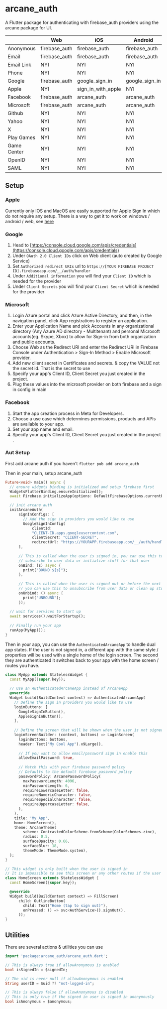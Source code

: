 # arcane_auth

A Flutter package for authenticating with firebase_auth providers using the arcane package for UI.

|             | Web           | iOS                | Android        | MacOS              | Windows       |
|-------------|---------------|--------------------|----------------|--------------------|---------------|
| Anonymous   | firebase_auth | firebase_auth      | firebase_auth  | firebase_auth      | firebase_auth |
| Email       | firebase_auth | firebase_auth      | firebase_auth  | firebase_auth      | firebase_auth |
| Email Link  | NYI           | NYI                | NYI            | NYI                | NYI           |
| Phone       | NYI           | NYI                | NYI            | NYI                | NYI           |
| Google      | firebase_auth | google_sign_in     | google_sign_in | google_sign_in     | arcane_auth   |
| Apple       | NYI           | sign_in_with_apple | NYI            | sign_in_with_apple | NYI           |
| Facebook    | firebase_auth | arcane_auth        | arcane_auth    | arcane_auth        | arcane_auth   |
| Microsoft   | firebase_auth | arcane_auth        | arcane_auth    | arcane_auth        | arcane_auth   |
| Github      | NYI           | NYI                | NYI            | NYI                | NYI           |
| Yahoo       | NYI           | NYI                | NYI            | NYI                | NYI           |
| X           | NYI           | NYI                | NYI            | NYI                | NYI           |
| Play Games  | NYI           | NYI                | NYI            | NYI                | NYI           |
| Game Center | NYI           | NYI                | NYI            | NYI                | NYI           |
| OpenID      | NYI           | NYI                | NYI            | NYI                | NYI           |
| SAML        | NYI           | NYI                | NYI            | NYI                | NYI           |

## Setup

### Apple
Currently only IOS and MacOS are easily supported for Apple Sign In which do not require any setup. There is a way to get it to work on windows / android / web, see [here](https://pub.dev/packages/social_sign_in#sign-in-with-apple)

### Google
1. Head to [https://console.cloud.google.com/apis/credentials](https://console.cloud.google.com/apis/credentials)
2. Under `OAuth 2.0 Client IDs` click on Web client (auto created by Google Service)
3. Set `Authorized redirect URIs` url to `https://[YOUR FIREBASE PROJECT ID].firebaseapp.com/__/auth/handler`
4. Under `Additional information` you will find your `Client ID` which is needed for the provider
5. Under `Client Secrets` you will find your `Client Secret` which is needed for the provider

### Microsoft
1. Login Azure portal and click Azure Active Directory, and then, in the navigation panel, click App registrations to register an application.
2. Enter your Application Name and pick Accounts in any organizational directory (Any Azure AD directory - Multitenant) and personal Microsoft accounts(eg. Skype, Xbox) to allow for Sign-in from both organization and public accounts.
3. Choose Web as the Redirect URI and enter the Redirect URI in Firebase Console under Authentication > Sign-In Method > Enable Microsoft provider.
4. Add new client secret in Certificates and secrets. & copy the VALUE not the secret id. That is the secret to use
5. Specify your app's Client ID, Client Secret you just created in the project.
6. Plug these values into the microsoft provider on both firebase and a sign in config in main

### Facebook
1. Start the app creation process in Meta for Developers.
2. Choose a use case which determines permissions, products and APIs are available to your app.
3. Set your app name and email.
4. Specify your app's Client ID, Client Secret you just created in the project .

### Aut Setup

First add arcane auth if you haven't `flutter pub add arcane_auth`

Then in your main, setup arcane_auth

```dart
Future<void> main() async {
  // ensure widgets binding is initialized and setup firebase first
  WidgetsFlutterBinding.ensureInitialized();
  await Firebase.initializeApp(options: DefaultFirebaseOptions.currentPlatform);

  // init arcane auth
  initArcaneAuth(
      signInConfigs: [
        // Add the sign in providers you would like to use
        GoogleSignInConfig(
            clientId:
            "CLIENT-ID.apps.googleusercontent.com",
            clientSecret: "CLIENT-SECRET",
            redirectUrl: "https://YOURAPP.firebaseapp.com/__/auth/handler")
      ],
      
      // This is called when the user is signed in, you can use this to 
      // subscribe to user data or initialize stuff for that user
      onBind: (s) async {
        print("BOUND ${s}");
      },
      
      // This is called when the user is signed out or before the next sign in
      // you can use this to unsubscribe from user data or clean up stuff
      onUnbind: () async {
        print("UNBOUND");
      });
  
  // wait for services to start up
  await services().waitForStartup();
  
  // Finally run your app
  runApp(MyApp());
}
```

Then in your app, you can use the `AuthenticatedArcaneApp` to handle dual app states. 
If the user is not signed in, a different app with the same style / properties will be used
with a single home of the login screen. The second they are authenticated it switches back
to your app with the home screen / routes you have.

```dart
class MyApp extends StatelessWidget {
  const MyApp({super.key});
  
  // Use an AuthenticatedArcaneApp instead of ArcaneApp
  @override
  Widget build(BuildContext context) => AuthenticatedArcaneApp(
    // Define the sign in providers you would like to use
    loginButtons: [
      GoogleSignInButton(),
      AppleSignInButton(),
    ],
    
    // Define the screen that will be shown when the user is not signed in
    loginScreenBuilder: (context, buttons) => LoginScreen(
      loginButtons: buttons,
      header: Text("My Cool App").x9Large(),
      
      // If you want to allow email/password sign in enable this
      allowEmailPassword: true,
      
      // Match this with your firebase password policy 
      // Defaults to the default firebase password policy
      passwordPolicy: ArcanePasswordPolicy(
        maxPasswordLength: 4096,
        minPasswordLength: 6,
        requireLowercaseLetter: false,
        requireNumericCharacter: false,
        requireSpecialCharacter: false,
        requireUppercaseLetter: false,
      ),
    ),
    title: 'My App',
    home: HomeScreen(),
    theme: ArcaneTheme(
        scheme: ContrastedColorScheme.fromScheme(ColorSchemes.zinc),
        radius: 0.5,
        surfaceOpacity: 0.66,
        surfaceBlur: 18,
        themeMode: ThemeMode.system),
  );
}

// This widget is only built when the user is signed in
// It is impossible to see this screen or any other routes if the user is not signed in
class HomeScreen extends StatelessWidget {
  const HomeScreen({super.key});

  @override
  Widget build(BuildContext context) => FillScreen(
      child: OutlineButton(
        child: Text("Home (tap to sign out)"),
        onPressed: () => svc<AuthService>().signOut(),
      ));
}

```

## Utilities

There are several actions & utilities you can use

```dart
import 'package:arcane_auth/arcane_auth.dart';

// This is always true if allowAnonymous is enabled
bool isSignedIn = $signedIn;

// The uid is never null if allowAnonymous is enabled
String userID = $uid ?? "not-logged-in";

// This is always false if allowAnonymous is disabled
// This is only true if the signed in user is signed in anonymously
bool isAnonymous = $anonymous;
```